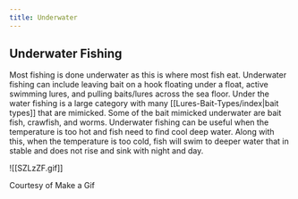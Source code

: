 ```yaml
---
title: Underwater
---
```

## Underwater Fishing
Most fishing is done underwater as this is where most fish eat. Underwater fishing can include leaving bait on a hook floating under a float, active swimming lures, and pulling baits/lures across the sea floor. Under the water fishing is a large category with many [[Lures-Bait-Types/index|bait types]] that are mimicked. Some of the bait mimicked underwater are bait fish, crawfish, and worms. Underwater fishing can be useful when the temperature is too hot and fish need to find cool deep water. Along with this, when the temperature is too cold, fish will swim to deeper water that in stable and does not rise and sink with night and day.

![[SZLzZF.gif]]

Courtesy of Make a Gif